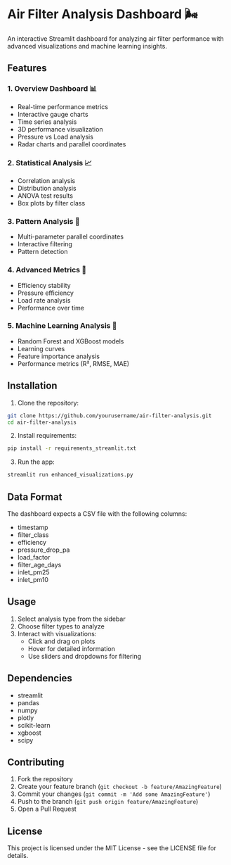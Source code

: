 # Air Filter Analysis Dashboard 🌬️

An interactive Streamlit dashboard for analyzing air filter performance with advanced visualizations and machine learning insights.

## Features

### 1. Overview Dashboard 📊
- Real-time performance metrics
- Interactive gauge charts
- Time series analysis
- 3D performance visualization
- Pressure vs Load analysis
- Radar charts and parallel coordinates

### 2. Statistical Analysis 📈
- Correlation analysis
- Distribution analysis
- ANOVA test results
- Box plots by filter class

### 3. Pattern Analysis 🔄
- Multi-parameter parallel coordinates
- Interactive filtering
- Pattern detection

### 4. Advanced Metrics 🔬
- Efficiency stability
- Pressure efficiency
- Load rate analysis
- Performance over time

### 5. Machine Learning Analysis 🤖
- Random Forest and XGBoost models
- Learning curves
- Feature importance analysis
- Performance metrics (R², RMSE, MAE)

## Installation

1. Clone the repository:
```bash
git clone https://github.com/yourusername/air-filter-analysis.git
cd air-filter-analysis
```

2. Install requirements:
```bash
pip install -r requirements_streamlit.txt
```

3. Run the app:
```bash
streamlit run enhanced_visualizations.py
```

## Data Format

The dashboard expects a CSV file with the following columns:
- timestamp
- filter_class
- efficiency
- pressure_drop_pa
- load_factor
- filter_age_days
- inlet_pm25
- inlet_pm10

## Usage

1. Select analysis type from the sidebar
2. Choose filter types to analyze
3. Interact with visualizations:
   - Click and drag on plots
   - Hover for detailed information
   - Use sliders and dropdowns for filtering

## Dependencies

- streamlit
- pandas
- numpy
- plotly
- scikit-learn
- xgboost
- scipy

## Contributing

1. Fork the repository
2. Create your feature branch (`git checkout -b feature/AmazingFeature`)
3. Commit your changes (`git commit -m 'Add some AmazingFeature'`)
4. Push to the branch (`git push origin feature/AmazingFeature`)
5. Open a Pull Request

## License

This project is licensed under the MIT License - see the LICENSE file for details.
